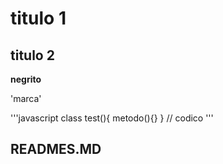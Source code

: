 # titulo 1

## titulo 2

**negrito**

'marca'

'''javascript
class test(){
    metodo(){}
}
// codico
'''

## READMES.MD
